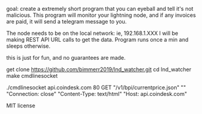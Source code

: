 goal: create a extremely short program that you can eyeball and tell
it's not malicious. This program will monitor your lightning node, and
if any invoices are paid, it will send a telegram message to you.

The node needs to be on the local network: ie, 192.168.1.XXX I will be
making REST API URL calls to get the data. Program runs once a min and
sleeps otherwise.

this is just for fun, and no guarantees are made.

get clone https://github.com/bimmerr2019/lnd_watcher.git
cd lnd_watcher
make cmdlinesocket

./cmdlinesocket api.coindesk.com 80 GET "/v1/bpi/currentprice.json" "" "Connection: close" "Content-Type: text/html" "Host: api.coindesk.com"

MIT license
